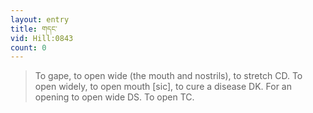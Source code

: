 ```yaml
---
layout: entry
title: གདང་
vid: Hill:0843
count: 0
---
```

> To gape, to open wide (the mouth and nostrils), to stretch CD\. To open widely, to open mouth [sic], to cure a disease DK\. For an opening to open wide DS\. To open TC\.


